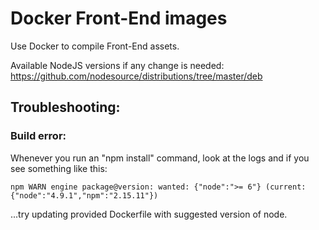 # Docker Front-End images
Use Docker to compile Front-End assets.

Available NodeJS versions if any change is needed: https://github.com/nodesource/distributions/tree/master/deb

## Troubleshooting:

### Build error:

Whenever you run an "npm install" command, look at the logs and if you see something like this:
```shell
npm WARN engine package@version: wanted: {"node":">= 6"} (current: {"node":"4.9.1","npm":"2.15.11"})
```
...try updating provided Dockerfile with suggested version of node.
